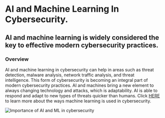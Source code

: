 <!DOCTYPE html>
<html>
<body>
<h1> AI and Machine Learning In Cybersecurity.  </h1>
<title>My Webpage</title>
<h2> AI and machine learning is widely considered the key to effective modern cybersecurity practices. </h2>
<h3> Overview </h3>
<p> AI and machine learning in cybersecurity can help in areas such as threat detection, malware analysis, network traffic analysis, 
and threat intelligence. This form of cybersecurity is becoming an integral part of modern cybersecurity practices. AI and machines 
bring a new element to always changing technology and attacks, which is adaptability. AI is able to respond and adapt to new types of 
threats quicker than humans. Click
<a href="https://www.crowdstrike.com/en-us/cybersecurity-101/artificial-intelligence/machine-learning/" target = "_blank"> HERE</a>
to learn more about the ways machine learning is used in cybersecurity. </p>
<img src="C:\Users\lsmit\pictures\AI_ML.png" alt="Importance of AI and ML in cybersecurity">
</body> 
